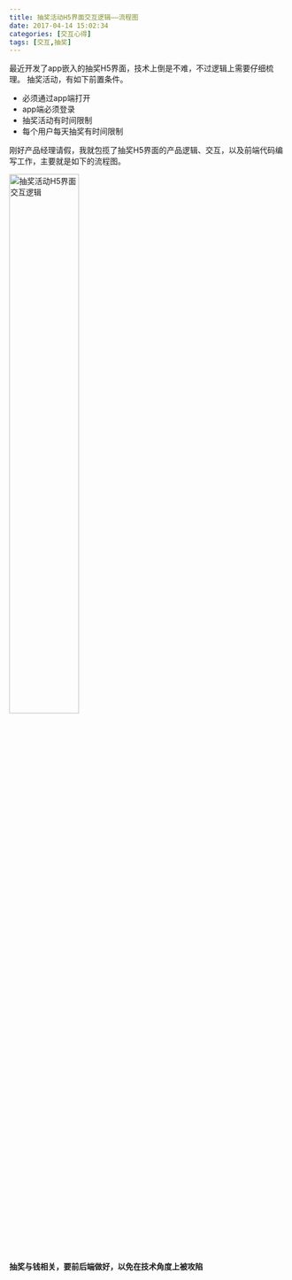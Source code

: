 ```yaml
---
title: 抽奖活动H5界面交互逻辑——流程图
date: 2017-04-14 15:02:34
categories: [交互心得]
tags: [交互,抽奖]
---
```


最近开发了app嵌入的抽奖H5界面，技术上倒是不难，不过逻辑上需要仔细梳理。
抽奖活动，有如下前置条件。

* 必须通过app端打开
* app端必须登录
* 抽奖活动有时间限制
* 每个用户每天抽奖有时间限制

刚好产品经理请假，我就包揽了抽奖H5界面的产品逻辑、交互，以及前端代码编写工作，主要就是如下的流程图。

<img src="http://localhost:4000/images/choujiang.svg" alt="抽奖活动H5界面交互逻辑" style="width:50%">

**抽奖与钱相关，要前后端做好，以免在技术角度上被攻陷**